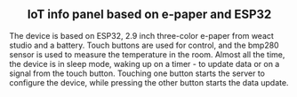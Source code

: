 
<h2 align="center">
IoT info panel based on e-paper and ESP32
</h2>
The device is based on ESP32, 2.9 inch three-color e-paper from weact studio and a battery. Touch buttons are used for control, and the bmp280 sensor is used to measure the temperature in the room. Almost all the time, the device is in sleep mode, waking up on a timer - to update data or on a signal from the touch button. Touching one button starts the server to configure the device, while pressing the other button starts the data update.

